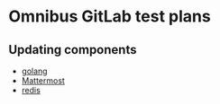 # Omnibus GitLab test plans

## Updating components

<!-- Keep this list sorted alphabetically. -->
- [golang](upgrade-golang-testplan.md)
- [Mattermost](upgrade-mattermost-testplan.md)
- [redis](upgrade-redis-testplan.md)

